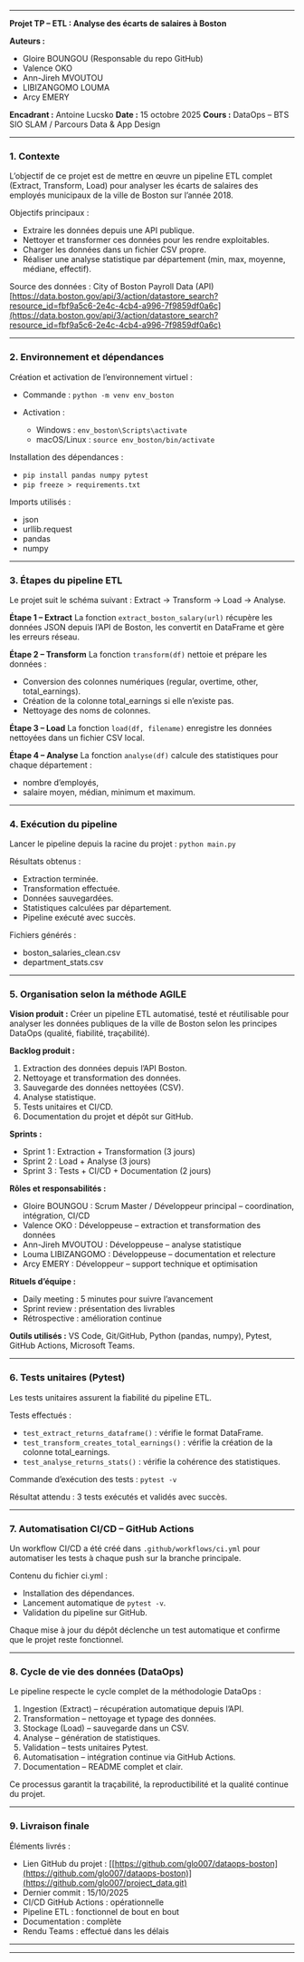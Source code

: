 

---

**Projet TP – ETL : Analyse des écarts de salaires à Boston**

**Auteurs :**

* Gloire BOUNGOU (Responsable du repo GitHub)
* Valence OKO
* Ann-Jireh MVOUTOU
* LIBIZANGOMO LOUMA
* Arcy EMERY

**Encadrant :** Antoine Lucsko
**Date :** 15 octobre 2025
**Cours :** DataOps – BTS SIO SLAM / Parcours Data & App Design

---

### 1. Contexte

L’objectif de ce projet est de mettre en œuvre un pipeline ETL complet (Extract, Transform, Load) pour analyser les écarts de salaires des employés municipaux de la ville de Boston sur l’année 2018.

Objectifs principaux :

* Extraire les données depuis une API publique.
* Nettoyer et transformer ces données pour les rendre exploitables.
* Charger les données dans un fichier CSV propre.
* Réaliser une analyse statistique par département (min, max, moyenne, médiane, effectif).

Source des données :
City of Boston Payroll Data (API)
[https://data.boston.gov/api/3/action/datastore_search?resource_id=fbf9a5c6-2e4c-4cb4-a996-7f9859df0a6c](https://data.boston.gov/api/3/action/datastore_search?resource_id=fbf9a5c6-2e4c-4cb4-a996-7f9859df0a6c)

---

### 2. Environnement et dépendances

Création et activation de l’environnement virtuel :

* Commande : `python -m venv env_boston`
* Activation :

  * Windows : `env_boston\Scripts\activate`
  * macOS/Linux : `source env_boston/bin/activate`

Installation des dépendances :

* `pip install pandas numpy pytest`
* `pip freeze > requirements.txt`

Imports utilisés :

* json
* urllib.request
* pandas
* numpy

---

### 3. Étapes du pipeline ETL

Le projet suit le schéma suivant : Extract → Transform → Load → Analyse.

**Étape 1 – Extract**
La fonction `extract_boston_salary(url)` récupère les données JSON depuis l’API de Boston, les convertit en DataFrame et gère les erreurs réseau.

**Étape 2 – Transform**
La fonction `transform(df)` nettoie et prépare les données :

* Conversion des colonnes numériques (regular, overtime, other, total_earnings).
* Création de la colonne total_earnings si elle n’existe pas.
* Nettoyage des noms de colonnes.

**Étape 3 – Load**
La fonction `load(df, filename)` enregistre les données nettoyées dans un fichier CSV local.

**Étape 4 – Analyse**
La fonction `analyse(df)` calcule des statistiques pour chaque département :

* nombre d’employés,
* salaire moyen, médian, minimum et maximum.

---

### 4. Exécution du pipeline

Lancer le pipeline depuis la racine du projet :
`python main.py`

Résultats obtenus :

* Extraction terminée.
* Transformation effectuée.
* Données sauvegardées.
* Statistiques calculées par département.
* Pipeline exécuté avec succès.

Fichiers générés :

* boston_salaries_clean.csv
* department_stats.csv

---

### 5. Organisation selon la méthode AGILE

**Vision produit :**
Créer un pipeline ETL automatisé, testé et réutilisable pour analyser les données publiques de la ville de Boston selon les principes DataOps (qualité, fiabilité, traçabilité).

**Backlog produit :**

1. Extraction des données depuis l’API Boston.
2. Nettoyage et transformation des données.
3. Sauvegarde des données nettoyées (CSV).
4. Analyse statistique.
5. Tests unitaires et CI/CD.
6. Documentation du projet et dépôt sur GitHub.

**Sprints :**

* Sprint 1 : Extraction + Transformation (3 jours)
* Sprint 2 : Load + Analyse (3 jours)
* Sprint 3 : Tests + CI/CD + Documentation (2 jours)

**Rôles et responsabilités :**

* Gloire BOUNGOU : Scrum Master / Développeur principal – coordination, intégration, CI/CD
* Valence OKO : Développeuse – extraction et transformation des données
* Ann-Jireh MVOUTOU : Développeuse – analyse statistique
* Louma LIBIZANGOMO : Développeuse – documentation et relecture
* Arcy EMERY : Développeur – support technique et optimisation

**Rituels d’équipe :**

* Daily meeting : 5 minutes pour suivre l’avancement
* Sprint review : présentation des livrables
* Rétrospective : amélioration continue

**Outils utilisés :**
VS Code, Git/GitHub, Python (pandas, numpy), Pytest, GitHub Actions, Microsoft Teams.

---

### 6. Tests unitaires (Pytest)

Les tests unitaires assurent la fiabilité du pipeline ETL.

Tests effectués :

* `test_extract_returns_dataframe()` : vérifie le format DataFrame.
* `test_transform_creates_total_earnings()` : vérifie la création de la colonne total_earnings.
* `test_analyse_returns_stats()` : vérifie la cohérence des statistiques.

Commande d’exécution des tests :
`pytest -v`

Résultat attendu :
3 tests exécutés et validés avec succès.

---

### 7. Automatisation CI/CD – GitHub Actions

Un workflow CI/CD a été créé dans `.github/workflows/ci.yml` pour automatiser les tests à chaque push sur la branche principale.

Contenu du fichier ci.yml :

* Installation des dépendances.
* Lancement automatique de `pytest -v`.
* Validation du pipeline sur GitHub.

Chaque mise à jour du dépôt déclenche un test automatique et confirme que le projet reste fonctionnel.

---

### 8. Cycle de vie des données (DataOps)

Le pipeline respecte le cycle complet de la méthodologie DataOps :

1. Ingestion (Extract) – récupération automatique depuis l’API.
2. Transformation – nettoyage et typage des données.
3. Stockage (Load) – sauvegarde dans un CSV.
4. Analyse – génération de statistiques.
5. Validation – tests unitaires Pytest.
6. Automatisation – intégration continue via GitHub Actions.
7. Documentation – README complet et clair.

Ce processus garantit la traçabilité, la reproductibilité et la qualité continue du projet.

---

### 9. Livraison finale

Éléments livrés :

* Lien GitHub du projet : [[https://github.com/glo007/dataops-boston](https://github.com/glo007/dataops-boston)](https://github.com/glo007/project_data.git)
* Dernier commit : 15/10/2025
* CI/CD GitHub Actions : opérationnelle
* Pipeline ETL : fonctionnel de bout en bout
* Documentation : complète
* Rendu Teams : effectué dans les délais

---


---
